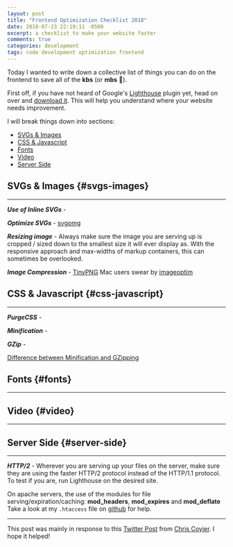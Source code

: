 ```yaml
---
layout: post
title: "Frontend Optimization Checklist 2018"
date: 2018-07-23 22:19:11 -0500
excerpt: a checklist to make your website faster
comments: true
categories: development
tags: code development optimization frontend
---
```

Today I wanted to write down a collective list of things you can do on the frontend to save all of the **kbs** (or **mbs** 🤔).

First off, if you have not heard of Google's [Lighthouse](https://developers.google.com/web/tools/lighthouse/) plugin yet, head on over and [download it](https://chrome.google.com/webstore/detail/lighthouse/blipmdconlkpinefehnmjammfjpmpbjk). This will help you understand where your website needs improvement.

I will break things down into sections:

* [SVGs & Images](#svgs-images)
* [CSS & Javascript](#css-javascript)
* [Fonts](#fonts)
* [Video](#video)
* [Server Side](#server-side)

## SVGs & Images {#svgs-images}

***

***Use of Inline SVGs*** - 

***Optimize SVGs*** - [svgomg](https://jakearchibald.github.io/svgomg/)

***Resizing image*** - Always make sure the image you are serving up is cropped / sized down to the smallest size it will ever display as. With the responsive approach and max-widths of markup containers, this can sometimes be overlooked.

***Image Compression*** - [TinyPNG](https://tinypng.com) Mac users swear by [imageoptim](https://imageoptim.com/mac)

## CSS & Javascript {#css-javascript}

***

***PurgeCSS*** -

***Minification*** -

***GZip*** -

[Difference between Minification and GZipping](https://css-tricks.com/the-difference-between-minification-and-gzipping/)

## Fonts {#fonts}

***

## Video {#video}

***

## Server Side {#server-side}

***

***HTTP/2*** - Wherever you are serving up your files on the server, make sure they are using the faster HTTP/2 protocol instead of the HTTP/1.1 protocol. To test if you are, run Lighthouse on the desired site.

On apache servers, the use of the modules for file serving/expiration/caching: **mod_headers**, **mod_expires** and **mod_deflate**
Take a look at my `.htaccess` file on [github](https://github.com/calebnance/jekyll_blog-calebnance/blob/master/.htaccess) for help.

***

This post was mainly in response to this [Twitter Post](https://twitter.com/chriscoyier/status/1030488369199906816) from [Chris Coyier](https://twitter.com/chriscoyier). I hope it helped!
